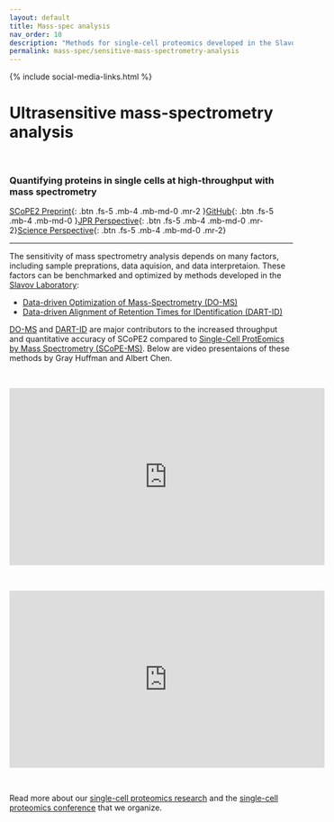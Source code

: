 ```yaml
---
layout: default
title: Mass-spec analysis
nav_order: 10
description: "Methods for single-cell proteomics developed in the Slavov Laboratory, Northeastern University, Boston"
permalink: mass-spec/sensitive-mass-spectrometry-analysis
---
```

{% include social-media-links.html %}


# Ultrasensitive mass-spectrometry analysis

&nbsp;

### Quantifying proteins in single cells at high-throughput with mass spectrometry

[SCoPE2 Preprint](https://doi.org/10.1101/665307){: .btn .fs-5 .mb-4 .mb-md-0 .mr-2 }[GitHub](https://github.com/SlavovLab/SCoPE2/tree/master/code){: .btn .fs-5 .mb-4 .mb-md-0 }[JPR Perspective](https://pubs.acs.org/doi/10.1021/acs.jproteome.8b00257){: .btn .fs-5 .mb-4 .mb-md-0 .mr-2}[Science Perspective](https://science.sciencemag.org/content/367/6477/512){: .btn .fs-5 .mb-4 .mb-md-0 .mr-2}

------------



The sensitivity of mass spectrometry analysis depends on many factors, including sample preprations, data aquision, and data interpretaion. These factors can be benchmarked and optimized by methods developed in the [Slavov Laboratory](http://slavovlab.net):

* [Data-driven Optimization of Mass-Spectrometry (DO-MS)](https://do-ms.slavovlab.net)
* [Data-driven Alignment of Retention Times for IDentification (DART-ID)](https://dart-id.slavovlab.net)


[DO-MS](https://do-ms.slavovlab.net) and [DART-ID](https://dart-id.slavovlab.net) are major contributors to the increased throughput and quantitative accuracy of SCoPE2 compared to [Single-Cell ProtEomics by Mass Spectrometry (SCoPE-MS)](http://slavovlab.net/2016_SCoPE-MS/index.html). Below are video presentaions of these methods by Gray Huffman and Albert Chen.

&nbsp;

<iframe width="560" height="315" src="https://www.youtube.com/embed/XNyYZ8w_8jY" frameborder="0" allow="accelerometer; autoplay; encrypted-media; gyroscope; picture-in-picture" allowfullscreen></iframe>

&nbsp;

<iframe width="560" height="315" src="https://www.youtube.com/embed/IWeasIXs5F0" frameborder="0" allow="accelerometer; autoplay; encrypted-media; gyroscope; picture-in-picture" allowfullscreen></iframe>



&nbsp;

Read more about our [single-cell proteomics research](http://slavovlab.net/research.htm#SCoPE-MS) and the [single-cell proteomics conference](http://single-cell.net) that we organize.  
